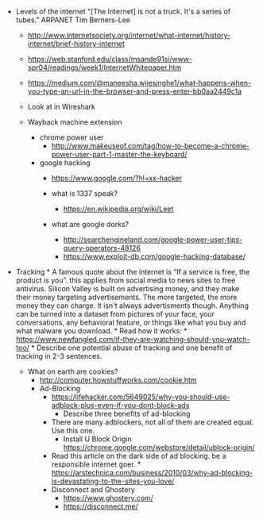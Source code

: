 	 
* Levels of the internet 
    "[The Internet] is not a truck. It's a series of tubes."
      ARPANET
       Tim Berners-Lee
   * http://www.internetsociety.org/internet/what-internet/history-internet/brief-history-internet
   * https://web.stanford.edu/class/msande91si/www-spr04/readings/week1/InternetWhitepaper.htm
  
  * https://medium.com/@maneesha.wijesinghe1/what-happens-when-you-type-an-url-in-the-browser-and-press-enter-bb0aa2449c1a

  * Look at in Wireshark
  
  * Wayback machine extension
  
  

	* chrome power user
		* http://www.makeuseof.com/tag/how-to-become-a-chrome-power-user-part-1-master-the-keyboard/
	* google hacking
		 * https://www.google.com/?hl=xx-hacker
		 * what is 1337 speak?
		     * https://en.wikipedia.org/wiki/Leet
		 * what are google dorks?

		    * http://searchengineland.com/google-power-user-tips-query-operators-48126
		    * https://www.exploit-db.com/google-hacking-database/ 
		    
		    
 * Tracking
         * A famous quote about the internet is “If a service is free, the product is you”. this applies from social media to news sites to free antivirus. Silicon Valley is built on advertising money, and they make their money targeting advertisements. The more targeted, the more money they can charge. It isn't always advertisments though. Anything can be  turned into a dataset from pictures of your face, your conversations, any behavioral feature, or things like what you buy and what malware you download.
         * Read how it works:
            * https://www.newfangled.com/if-they-are-watching-should-you-watch-too/
            * Describe one potential abuse of tracking and one benefit of tracking in 2-3 sentences. 
	 * What on earth are cookies?
	    * http://computer.howstuffworks.com/cookie.htm
         * Ad-Blocking
            * https://lifehacker.com/5649025/why-you-should-use-adblock-plus-even-if-you-dont-block-ads
			    * Describe three benefits of ad-blocking
            * There are many adblockers, not all of them are created equal. Use this one.
			    * Install U Block Origin https://chrome.google.com/webstore/detail/ublock-origin/
            * Read this article on the dark side of ad blocking. be a responsible internet goer.
			      * https://arstechnica.com/business/2010/03/why-ad-blocking-is-devastating-to-the-sites-you-love/
            * Disconnect and Ghostery
               * https://www.ghostery.com/
               * https://disconnect.me/
	       
	       
	       
	
